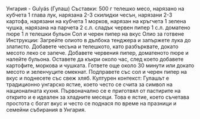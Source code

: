 Унгария - Gulyás (Гулаш)
Съставки:
500 г телешко месо, нарязано на кубчета
1 глава лук, нарязана
2-3 скилидки чесън, нарязани
2-3 картофа, нарязани на кубчета
1 морков, нарязан на кръгчета
1 зелена чушка, нарязана на парчета
2 с.л. сладък червен пипер
1 с.л. доматено пюре
1 л телешки бульон
Сол и черен пипер на вкус
Олио за готвене
Инструкции:
Загрейте олиото в дълбока тенджера и запържете лука до златисто. Добавете чесъна и телешкото, като разбърквате, докато месото леко се запече.
Добавете червения пипер, доматеното пюре и налейте бульона.
Оставете да къкри около час, след което добавете картофите, моркова и чушката.
Гответе още около 30 минути или докато месото и зеленчуците омекнат.
Подправете със сол и черен пипер на вкус и поднесете със свеж хляб.
Културен контекст:
Гулашът е традиционно унгарско ястие, което често се счита за символ на националната кухня. Първоначално се е приготвял от пастирите на открито и е идеален за хладните месеци. Това е ястие, което съчетава простота с богат вкус и често се поднася по време на празници и семейни събирания в Унгария.